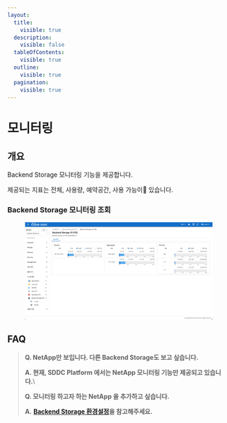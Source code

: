 ```yaml
---
layout:
  title:
    visible: true
  description:
    visible: false
  tableOfContents:
    visible: true
  outline:
    visible: true
  pagination:
    visible: true
---
```


# 모니터링

## 개요

Backend Storage 모니터링 기능을 제공합니다.

제공되는 지표는 전체, 사용량, 예약공간, 사용 가능이 있습니다.

### Backend Storage 모니터링 조회

<figure><img src="../../.gitbook/assets/image.png" alt=""><figcaption></figcaption></figure>

## FAQ

> **Q. NetApp만 보입니다. 다른 Backend Storage도 보고 싶습니다.**
>
> **A. 현재, SDDC Platform 에서는 NetApp 모니터링 기능만 제공되고 있습니다.**\
>
>
> **Q. 모니터링 하고자 하는 NetApp 을 추가하고 싶습니다.**
>
> **A.** [**Backend Storage 환경설정**](undefined-1.md)**을 참고해주세요.**
